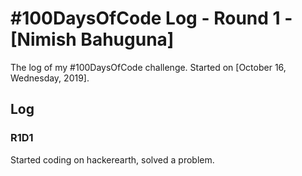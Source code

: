 # #100DaysOfCode Log - Round 1 - [Nimish Bahuguna]

The log of my #100DaysOfCode challenge. Started on [October 16, Wednesday, 2019].

## Log

### R1D1 
Started coding on hackerearth, solved a problem.

